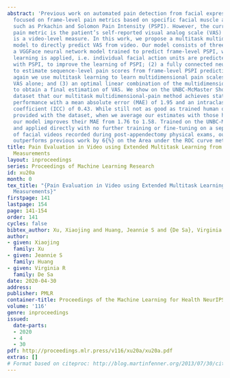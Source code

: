 ```yaml
---
abstract: 'Previous work on automated pain detection from facial expressions has primarily
  focused on frame-level pain metrics based on specific facial muscle activations,
  such as Prkachin and Solomon Pain Intensity (PSPI). However, the current gold standard
  pain metric is the patient’s self-reported visual analog scale (VAS) level which
  is a video-level measure. In this work, we propose a multitask multidimensional-pain
  model to directly predict VAS from video. Our model consists of three stages: (1)
  a VGGFace neural network model trained to predict frame-level PSPI, where multitask
  learning is applied, i.e. individual facial action units are predicted together
  with PSPI, to improve the learning of PSPI; (2) a fully connected neural network
  to estimate sequence-level pain scores from frame-level PSPI predictions, where
  again we use multitask learning to learn multidimensional pain scales instead of
  VAS alone; and (3) an optimal linear combination of the multidimensional pain predictions
  to obtain a final estimation of VAS. We show on the UNBC-McMaster Shoulder Pain
  dataset that our multitask multidimensional-pain method achieves state-of-the-art
  performance with a mean absolute error (MAE) of 1.95 and an intraclass correlation
  coefficient (ICC) of 0.43. While still not as good as trained human observer predictions
  provided with the dataset, when we average our estimates with those human estimates,
  our model improves their MAE from 1.76 to 1.58. Trained on the UNBC-McMaster dataset
  and applied directly with no further training or fine-tuning on a separate dataset
  of facial videos recorded during post-appendectomy physical exams, our model also
  outperforms previous work by 6{%} on the Area under the ROC curve metric (AUC).'
title: Pain Evaluation in Video using Extended Multitask Learning from Multidimensional
  Measurements
layout: inproceedings
series: Proceedings of Machine Learning Research
id: xu20a
month: 0
tex_title: "{Pain Evaluation in Video using Extended Multitask Learning from Multidimensional
  Measurements}"
firstpage: 141
lastpage: 154
page: 141-154
order: 141
cycles: false
bibtex_author: Xu, Xiaojing and Huang, Jeannie S and {De Sa}, Virginia R
author:
- given: Xiaojing
  family: Xu
- given: Jeannie S
  family: Huang
- given: Virginia R
  family: De Sa
date: 2020-04-30
address: 
publisher: PMLR
container-title: Proceedings of the Machine Learning for Health NeurIPS Workshop
volume: '116'
genre: inproceedings
issued:
  date-parts:
  - 2020
  - 4
  - 30
pdf: http://proceedings.mlr.press/v116/xu20a/xu20a.pdf
extras: []
# Format based on citeproc: http://blog.martinfenner.org/2013/07/30/citeproc-yaml-for-bibliographies/
---
```

